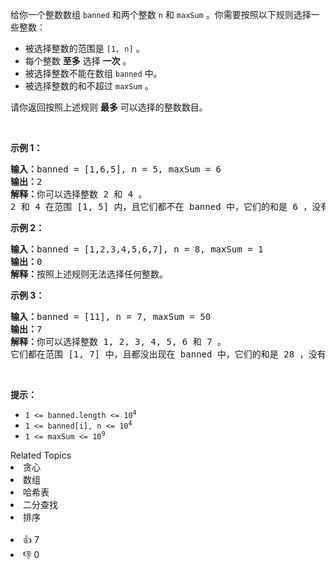 <p>给你一个整数数组&nbsp;<code>banned</code>&nbsp;和两个整数&nbsp;<code>n</code> 和&nbsp;<code>maxSum</code>&nbsp;。你需要按照以下规则选择一些整数：</p>

<ul> 
 <li>被选择整数的范围是&nbsp;<code>[1, n]</code>&nbsp;。</li> 
 <li>每个整数 <strong>至多</strong>&nbsp;选择 <strong>一次</strong>&nbsp;。</li> 
 <li>被选择整数不能在数组&nbsp;<code>banned</code>&nbsp;中。</li> 
 <li>被选择整数的和不超过&nbsp;<code>maxSum</code>&nbsp;。</li> 
</ul>

<p>请你返回按照上述规则 <strong>最多</strong>&nbsp;可以选择的整数数目。</p>

<p>&nbsp;</p>

<p><strong>示例 1：</strong></p>

<pre><b>输入：</b>banned = [1,6,5], n = 5, maxSum = 6
<b>输出：</b>2
<b>解释：</b>你可以选择整数 2 和 4 。
2 和 4 在范围 [1, 5] 内，且它们都不在 banned 中，它们的和是 6 ，没有超过 maxSum 。
</pre>

<p><strong>示例 2：</strong></p>

<pre><b>输入：</b>banned = [1,2,3,4,5,6,7], n = 8, maxSum = 1
<b>输出：</b>0
<b>解释：</b>按照上述规则无法选择任何整数。
</pre>

<p><strong>示例 3：</strong></p>

<pre><b>输入：</b>banned = [11], n = 7, maxSum = 50
<b>输出：</b>7
<b>解释：</b>你可以选择整数 1, 2, 3, 4, 5, 6 和 7 。
它们都在范围 [1, 7] 中，且都没出现在 banned 中，它们的和是 28 ，没有超过 maxSum 。
</pre>

<p>&nbsp;</p>

<p><strong>提示：</strong></p>

<ul> 
 <li><code>1 &lt;= banned.length &lt;= 10<sup>4</sup></code></li> 
 <li><code>1 &lt;= banned[i], n &lt;= 10<sup>4</sup></code></li> 
 <li><code>1 &lt;= maxSum &lt;= 10<sup>9</sup></code></li> 
</ul>

<div><div>Related Topics</div><div><li>贪心</li><li>数组</li><li>哈希表</li><li>二分查找</li><li>排序</li></div></div><br><div><li>👍 7</li><li>👎 0</li></div>